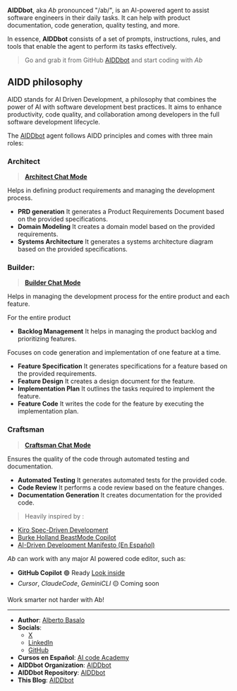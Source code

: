 **AIDDbot**, aka _Ab_ pronounced "/ab/", is an AI-powered agent to assist software engineers in their daily tasks. It can help with product documentation, code generation, quality testing, and more.

In essence, **AIDDbot** consists of a set of prompts, instructions, rules, and tools that enable the agent to perform its tasks effectively.

> Go and grab it from GitHub [AIDDbot](https://github.com/AIDDbot/AIDDbot) and start coding with _Ab_

## AIDD philosophy

AIDD stands for AI Driven Development, a philosophy that combines the power of AI with software development best practices. It aims to enhance productivity, code quality, and collaboration among developers in the full software development lifecycle.

The [AIDDbot](https://github.com/AIDDbot/AIDDbot) agent follows AIDD principles and comes with three main roles:

### Architect 

> **[Architect Chat Mode](https://github.com/AIDDbot/AIDDbot/blob/main/.github/chatmodes/Ab_Architect.chatmode.md)**

Helps in defining product requirements and managing the development process.

- **PRD generation**  It generates a Product Requirements Document based on the provided specifications.
- **Domain Modeling**  It creates a domain model based on the provided requirements.
- **Systems Architecture** It generates a systems architecture diagram based on the provided specifications.

### Builder: 

> **[Builder Chat Mode](https://github.com/AIDDbot/AIDDbot/blob/main/.github/chatmodes/Ab_Builder.chatmode.md)**

Helps in managing the development process for the entire product and each feature.

For the entire product 
- **Backlog Management**  It helps in managing the product backlog and prioritizing features.

Focuses on code generation and implementation of one feature at a time.
- **Feature Specification**  It generates specifications for a feature based on the provided requirements.
- **Feature Design** It creates a design document for the feature.
- **Implementation Plan** It outlines the tasks required to implement the feature.
- **Feature Code** It writes the code for the feature by executing the implementation plan.

### Craftsman

> **[Craftsman Chat Mode](https://github.com/AIDDbot/AIDDbot/blob/main/.github/chatmodes/Ab_Craftsman.chatmode.md)**

Ensures the quality of the code through automated testing and documentation.

- **Automated Testing** It generates automated tests for the provided code.
- **Code Review** It performs a code review based on the feature changes.
- **Documentation Generation** It creates documentation for the provided code.

> Heavily inspired by : 

- [Kiro Spec-Driven Development](https://kiro.dev/docs/specs/)
- [Burke Holland BeastMode Copilot](https://burkeholland.github.io/posts/beast-mode-3-1/)
- [AI-Driven Development Manifesto (En Español)](https://aicode.academy/blog/es/aidd-manifesto/)

_Ab_ can work with any major AI powered code editor, such as:

- **GitHub Copilot** 🟢 Ready [Look inside](https://github.com/AIDDbot/AIDDbot/tree/main/.github)
- _Cursor_, _ClaudeCode_, _GeminiCLI_ 🟡 Coming soon

Work smarter not harder with Ab!

---

- **Author**: [Alberto Basalo](https://albertobasalo.dev)
- **Socials**:
  - [X](https://x.com/albertobasalo)
  - [LinkedIn](https://www.linkedin.com/in/albertobasalo/)
  - [GitHub](https://github.com/albertobasalo)
- **Cursos en Español**: [AI code Academy](https://aicode.academy)
- **AIDDbot Organization**: [AIDDbot](https://github.com/AIDDbot)
- **AIDDbot Repository**: [AIDDbot](https://github.com/AIDDbot/AIDDbot)
- **This Blog**: [AIDDbot](https://aiddbot.com)